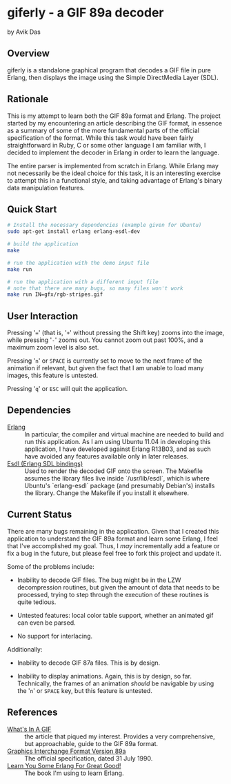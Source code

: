 giferly - a GIF 89a decoder
===========================

by Avik Das

Overview
--------

giferly is a standalone graphical program that decodes a GIF file in pure
Erlang, then displays the image using the Simple DirectMedia Layer (SDL).

Rationale
---------

This is my attempt to learn both the GIF 89a format and Erlang. The project
started by my encountering an article describing the GIF format, in essence as
a summary of some of the more fundamental parts of the official specification
of the format. While this task would have been fairly straightforward in Ruby,
C or some other language I am familiar with, I decided to implement the decoder
in Erlang in order to learn the language.

The entire parser is implemented from scratch in Erlang. While Erlang may not
necessarily be the ideal choice for this task, it is an interesting exercise to
attempt this in a functional style, and taking advantage of Erlang's binary
data manipulation features.

Quick Start
-----------

```sh
# Install the necessary dependencies (example given for Ubuntu)
sudo apt-get install erlang erlang-esdl-dev

# build the application
make

# run the application with the demo input file
make run

# run the application with a different input file
# note that there are many bugs, so many files won't work
make run IN=gfx/rgb-stripes.gif
```

User Interaction
----------------

Pressing '`=`' (that is, '`+`' without pressing the Shift key) zooms into the
image, while pressing '`-`' zooms out. You cannot zoom out past 100%, and a
maximum zoom level is also set.

Pressing '`n`' or `SPACE` is currently set to move to the next frame of the
animation if relevant, but given the fact that I am unable to load many images,
this feature is untested.

Pressing '`q`' or `ESC` will quit the application.

Dependencies
------------

<dl>
  <dt><a href="http://www.erlang.org/download.html">Erlang</a></dt>
  <dd>In particular, the compiler and virtual machine are needed to build and run this application. As I am using Ubuntu 11.04 in developing this application, I have developed against Erlang R13B03, and as such have avoided any features available only in later releases.</dd>

  <dt><a href="http://esdl.sourceforge.net/">Esdl (Erlang SDL bindings)</a></dt>
  <dd>Used to render the decoded GIF onto the screen. The Makefile assumes the library files live inside `/usr/lib/esdl`, which is where Ubuntu's `erlang-esdl` package (and presumably Debian's) installs the library. Change the Makefile if you install it elsewhere.</dd>
</dl>

Current Status
--------------

There are many bugs remaining in the application. Given that I created this
application to understand the GIF 89a format and learn some Erlang, I feel that
I've accomplished my goal. Thus, I *may* incrementally add a feature or fix a
bug in the future, but please feel free to fork this project and update it.

Some of the problems include:

* Inability to decode GIF files. The bug might be in the LZW decompression
  routines, but given the amount of data that needs to be processed, trying to
  step through the execution of these routines is quite tedious.

* Untested features: local color table support, whether an animated gif can
  even be parsed.

* No support for interlacing.

Additionally:

* Inability to decode GIF 87a files. This is by design.

* Inability to display animations. Again, this is by design, so far.
  Technically, the frames of an animation *should* be navigable by using the
  '`n`' or `SPACE` key, but this feature is untested.

References
----------

<dl>
  <dt><a href="http://matthewflickinger.com/lab/whatsinagif/bits_and_bytes.asp">What's In A GIF</a></dt>
  <dd>the article that piqued my interest. Provides a very comprehensive, but approachable, guide to the GIF 89a format.</dd>

  <dt><a href="http://www.w3.org/Graphics/GIF/spec-gif89a.txt">Graphics Interchange Format Version 89a</a></dt>
  <dd>The official specification, dated 31 July 1990.</dd>

  <dt><a href="http://learnyousomeerlang.com/">Learn You Some Erlang For Great Good!</a></dt>
  <dd>The book I'm using to learn Erlang.</dd>
</dl>
